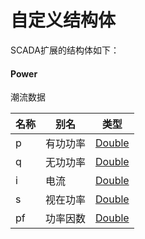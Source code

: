 # 自定义结构体

SCADA扩展的结构体如下：

#### Power

潮流数据

| 名称 | 别名   | 类型                                      |
|----|------|-----------------------------------------|
| p  | 有功功率 | [Double](Base-Attribute-Type.md#double) |
| q  | 无功功率 | [Double](Base-Attribute-Type.md#double) |
| i  | 电流   | [Double](Base-Attribute-Type.md#double) |
| s  | 视在功率 | [Double](Base-Attribute-Type.md#double) |
| pf | 功率因数 | [Double](Base-Attribute-Type.md#double) |
